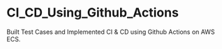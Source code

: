 # CI_CD_Using_Github_Actions
 Built Test Cases and Implemented CI & CD using Github Actions on AWS ECS.
